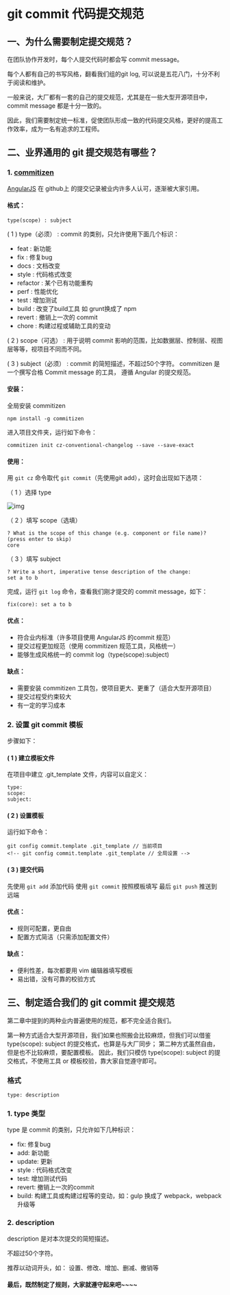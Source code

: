 # git commit 代码提交规范

## 一、为什么需要制定提交规范？

在团队协作开发时，每个人提交代码时都会写 commit message。

每个人都有自己的书写风格，翻看我们组的git log, 可以说是五花八门，十分不利于阅读和维护。

一般来说，大厂都有一套的自己的提交规范，尤其是在一些大型开源项目中，commit message 都是十分一致的。

因此，我们需要制定统一标准，促使团队形成一致的代码提交风格，更好的提高工作效率，成为一名有追求的工程师。

## 二、业界通用的 git 提交规范有哪些？

### 1. [commitizen](https://www.npmjs.com/package/commitizen)

[AngularJS](https://github.com/angular/angular/commits/master) 在 github上 的提交记录被业内许多人认可，逐渐被大家引用。

#### 格式：

```
type(scope) : subject
```

( 1 ) type（必须） : commit 的类别，只允许使用下面几个标识：

- feat : 新功能
- fix : 修复bug
- docs : 文档改变
- style : 代码格式改变
- refactor : 某个已有功能重构
- perf : 性能优化
- test : 增加测试
- build : 改变了build工具 如 grunt换成了 npm
- revert : 撤销上一次的 commit
- chore : 构建过程或辅助工具的变动

( 2 ) scope（可选） : 用于说明 commit 影响的范围，比如数据层、控制层、视图层等等，视项目不同而不同。

( 3 ) subject（必须） : commit 的简短描述，不超过50个字符。
commitizen 是一个撰写合格 Commit message 的工具，
遵循 Angular 的提交规范。

#### 安装：

全局安装 commitizen

```
npm install -g commitizen
```

进入项目文件夹，运行如下命令：

```
commitizen init cz-conventional-changelog --save --save-exact
```

#### 使用：

用 `git cz` 命令取代 `git commit`（先使用git add），这时会出现如下选项：

（ 1 ）选择 type

![img](https://segmentfault.com/images/gitcommit.jpg)

（ 2 ）填写 scope（选填）

```
? What is the scope of this change (e.g. component or file name)? (press enter to skip)
core
```

（ 3 ）填写 subject

```
? Write a short, imperative tense description of the change:
set a to b
```

完成，运行 `git log` 命令，查看我们刚才提交的 commit message，如下：

```
fix(core): set a to b
```

#### 优点：

- 符合业内标准（许多项目使用 AngularJS 的commit 规范）
- 提交过程更加规范（使用 commitizen 规范工具，风格统一）
- 能够生成风格统一的 commit log（type(scope):subject)

#### 缺点：

- 需要安装 commitizen 工具包，使项目更大、更重了（适合大型开源项目）
- 提交过程受约束较大
- 有一定的学习成本

### 2. 设置 git commit 模板

步骤如下：

#### ( 1 ) 建立模板文件

在项目中建立 .git_template 文件，内容可以自定义：

```
type:
scope:
subject:
```

#### ( 2 ) 设置模板

运行如下命令：

```
git config commit.template .git_template // 当前项目
<!-- git config commit.template .git_template // 全局设置 -->
```

#### ( 3 ) 提交代码

先使用 `git add` 添加代码
使用 `git commit` 按照模板填写
最后 `git push` 推送到远端

#### 优点：

- 规则可配置，更自由
- 配置方式简洁（只需添加配置文件）

#### 缺点：

- 便利性差，每次都要用 vim 编辑器填写模板
- 易出错，没有可靠的校验方式

## 三、制定适合我们的 git commit 提交规范

第二章中提到的两种业内普遍使用的规范，都不完全适合我们。

第一种方式适合大型开源项目，我们如果也照搬会比较麻烦，但我们可以借鉴 type(scope): subject 的提交格式，也算是与大厂同步；
第二种方式虽然自由，但是也不比较麻烦，要配置模板。
因此，我们只模仿 type(scope): subject 的提交格式，不使用工具 or 模板校验，靠大家自觉遵守即可。

### 格式

```
type: description
```

### 1. type 类型

type 是 commit 的类别，只允许如下几种标识：

- fix: 修复bug
- add: 新功能
- update: 更新
- style : 代码格式改变
- test: 增加测试代码
- revert: 撤销上一次的commit
- build: 构建工具或构建过程等的变动，如：gulp 换成了 webpack，webpack 升级等

### 2. description

description 是对本次提交的简短描述。

不超过50个字符。

推荐以动词开头，如： 设置、修改、增加、删减、撤销等

#### 最后，既然制定了规则，大家就遵守起来吧~~~~